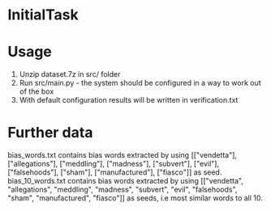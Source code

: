 # InitialTask

# Usage
1. Unzip dataset.7z in src/ folder
2. Run src/main.py - the system should be configured in a way to work out of the box
3. With default configuration results will be written in verification.txt

# Further data

bias_words.txt contains bias words extracted by using [["vendetta"], ["allegations"], ["meddling"], ["madness"], ["subvert"], ["evil"], ["falsehoods"], ["sham"], ["manufactured"], ["fiasco"]] as seed.
bias_10_words.txt contains bias words extracted by using [["vendetta", "allegations", "meddling", "madness", "subvert", "evil", "falsehoods", "sham", "manufactured", "fiasco"]] as seeds, i.e most similar words to all 10.